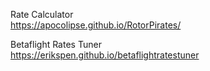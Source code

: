Rate Calculator  
https://apocolipse.github.io/RotorPirates/

Betaflight Rates Tuner  
https://erikspen.github.io/betaflightratestuner